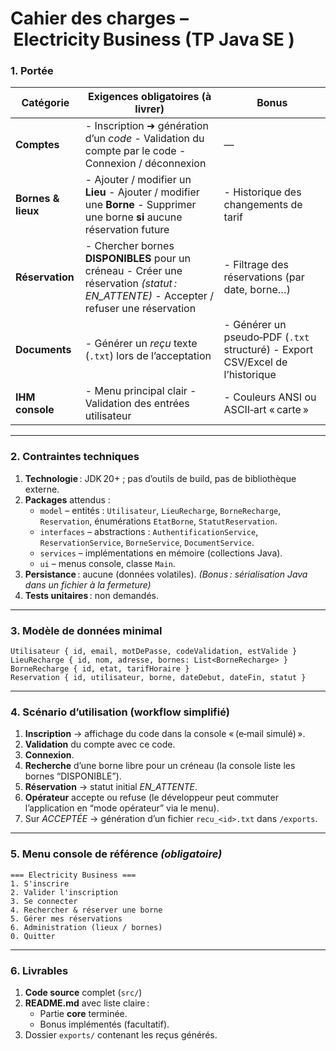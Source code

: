 # Cahier des charges – Electricity Business (TP Java SE )

### 1. Portée

| Catégorie | Exigences **obligatoires** (à livrer) | **Bonus**  |
| --- | --- | --- |
| **Comptes** | - Inscription ➜ génération d’un *code* - Validation du compte par le code - Connexion / déconnexion | — |
| **Bornes & lieux** | - Ajouter / modifier un **Lieu** - Ajouter / modifier une **Borne** - Supprimer une borne **si** aucune réservation future | - Historique des changements de tarif |
| **Réservation** | - Chercher bornes **DISPONIBLES** pour un créneau - Créer une réservation *(statut : EN_ATTENTE)* - Accepter / refuser une réservation | - Filtrage des réservations (par date, borne…) |
| **Documents** | - Générer un *reçu* texte (`.txt`) lors de l’acceptation | - Générer un pseudo‑PDF (`.txt` structuré) - Export CSV/Excel de l’historique |
| **IHM console** | - Menu principal clair - Validation des entrées utilisateur | - Couleurs ANSI ou ASCII‑art « carte » |

---

### 2. Contraintes techniques

1. **Technologie** : JDK 20+ ; pas d’outils de build, pas de bibliothèque externe.
2. **Packages** attendus :
    - `model` – entités : `Utilisateur`, `LieuRecharge`, `BorneRecharge`, `Reservation`, énumérations `EtatBorne`, `StatutReservation`.
    - `interfaces` – abstractions : `AuthentificationService`, `ReservationService`, `BorneService`, `DocumentService`.
    - `services` – implémentations en mémoire (collections Java).
    - `ui` – menus console, classe `Main`.
3. **Persistance** : aucune (données volatiles). *(Bonus : sérialisation Java dans un fichier à la fermeture)*
4. **Tests unitaires** : non demandés.

---

### 3. Modèle de données minimal

```
Utilisateur { id, email, motDePasse, codeValidation, estValide }
LieuRecharge { id, nom, adresse, bornes: List<BorneRecharge> }
BorneRecharge { id, etat, tarifHoraire }
Reservation { id, utilisateur, borne, dateDebut, dateFin, statut }

```

---

### 4. Scénario d’utilisation (workflow simplifié)

1. **Inscription** → affichage du code dans la console « (e‑mail simulé) ».
2. **Validation** du compte avec ce code.
3. **Connexion**.
4. **Recherche** d’une borne libre pour un créneau (la console liste les bornes “DISPONIBLE”).
5. **Réservation** → statut initial *EN_ATTENTE*.
6. **Opérateur** accepte ou refuse (le développeur peut commuter l’application en “mode opérateur” via le menu).
7. Sur *ACCEPTÉE* → génération d’un fichier `recu_<id>.txt` dans `/exports`.

---

### 5. Menu console de référence *(obligatoire)*

```
=== Electricity Business ===
1. S'inscrire
2. Valider l'inscription
3. Se connecter
4. Rechercher & réserver une borne
5. Gérer mes réservations
6. Administration (lieux / bornes)
0. Quitter

```

---

### 6. Livrables

1. **Code source** complet (`src/`)
2. **README.md** avec liste claire :
    - Partie **core** terminée.
    - Bonus implémentés (facultatif).
3. Dossier `exports/` contenant les reçus générés.